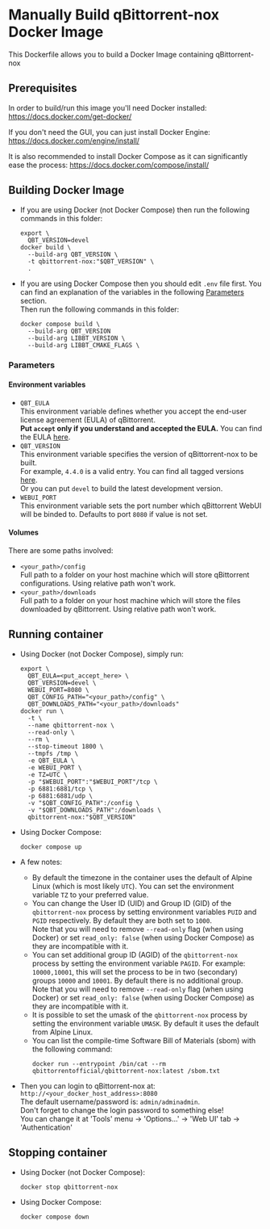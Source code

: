 # Manually Build qBittorrent-nox Docker Image

This Dockerfile allows you to build a Docker Image containing qBittorrent-nox

## Prerequisites

In order to build/run this image you'll need Docker installed: https://docs.docker.com/get-docker/

If you don't need the GUI, you can just install Docker Engine: https://docs.docker.com/engine/install/

It is also recommended to install Docker Compose as it can significantly ease the process: https://docs.docker.com/compose/install/

## Building Docker Image

-   If you are using Docker (not Docker Compose) then run the following commands in this folder:

    ```shell
    export \
      QBT_VERSION=devel
    docker build \
      --build-arg QBT_VERSION \
      -t qbittorrent-nox:"$QBT_VERSION" \
      .
    ```

-   If you are using Docker Compose then you should edit `.env` file first.
    You can find an explanation of the variables in the following [Parameters](#parameters) section. \
    Then run the following commands in this folder:
    ```shell
    docker compose build \
      --build-arg QBT_VERSION
      --build-arg LIBBT_VERSION \
      --build-arg LIBBT_CMAKE_FLAGS \
    ```

### Parameters

#### Environment variables

-   `QBT_EULA` \
    This environment variable defines whether you accept the end-user license agreement (EULA) of qBittorrent. \
    **Put `accept` only if you understand and accepted the EULA.** You can find
    the EULA [here](https://github.com/qbittorrent/qBittorrent/blob/56667e717b82c79433ecb8a5ff6cc2d7b315d773/src/app/main.cpp#L320-L323).
-   `QBT_VERSION` \
    This environment variable specifies the version of qBittorrent-nox to be built. \
    For example, `4.4.0` is a valid entry. You can find all tagged versions [here](https://github.com/qbittorrent/qBittorrent/tags). \
    Or you can put `devel` to build the latest development version.
-   `WEBUI_PORT` \
    This environment variable sets the port number which qBittorrent WebUI will be binded to.
    Defaults to port `8080` if value is not set.

#### Volumes

There are some paths involved:

-   `<your_path>/config` \
    Full path to a folder on your host machine which will store qBittorrent configurations.
    Using relative path won't work.
-   `<your_path>/downloads` \
    Full path to a folder on your host machine which will store the files downloaded by qBittorrent.
    Using relative path won't work.

## Running container

-   Using Docker (not Docker Compose), simply run:

    ```shell
    export \
      QBT_EULA=<put_accept_here> \
      QBT_VERSION=devel \
      WEBUI_PORT=8080 \
      QBT_CONFIG_PATH="<your_path>/config" \
      QBT_DOWNLOADS_PATH="<your_path>/downloads"
    docker run \
      -t \
      --name qbittorrent-nox \
      --read-only \
      --rm \
      --stop-timeout 1800 \
      --tmpfs /tmp \
      -e QBT_EULA \
      -e WEBUI_PORT \
      -e TZ=UTC \
      -p "$WEBUI_PORT":"$WEBUI_PORT"/tcp \
      -p 6881:6881/tcp \
      -p 6881:6881/udp \
      -v "$QBT_CONFIG_PATH":/config \
      -v "$QBT_DOWNLOADS_PATH":/downloads \
      qbittorrent-nox:"$QBT_VERSION"
    ```

-   Using Docker Compose:

    ```shell
    docker compose up
    ```

-   A few notes:

    -   By default the timezone in the container uses the default of Alpine Linux (which is most likely `UTC`).
        You can set the environment variable `TZ` to your preferred value.
    -   You can change the User ID (UID) and Group ID (GID) of the `qbittorrent-nox` process by setting
        environment variables `PUID` and `PGID` respectively. By default they are both set to `1000`. \
        Note that you will need to remove `--read-only` flag (when using Docker) or set
        `read_only: false` (when using Docker Compose) as they are incompatible with it.
    -   You can set additional group ID (AGID) of the `qbittorrent-nox` process by setting the
        environment variable `PAGID`. For example: `10000,10001`, this will set the process to be in
        two (secondary) groups `10000` and `10001`. By default there is no additional group. \
        Note that you will need to remove `--read-only` flag (when using Docker) or set
        `read_only: false` (when using Docker Compose) as they are incompatible with it.
    -   It is possible to set the umask of the `qbittorrent-nox` process by setting the
        environment variable `UMASK`. By default it uses the default from Alpine Linux.
    -   You can list the compile-time Software Bill of Materials (sbom) with the following command:
        ```shell
        docker run --entrypoint /bin/cat --rm qbittorrentofficial/qbittorrent-nox:latest /sbom.txt
        ```

-   Then you can login to qBittorrent-nox at: `http://<your_docker_host_address>:8080` \
    The default username/password is: `admin/adminadmin`. \
    Don't forget to change the login password to something else! \
    You can change it at 'Tools' menu -> 'Options...' -> 'Web UI' tab -> 'Authentication'

## Stopping container

-   Using Docker (not Docker Compose):

    ```shell
    docker stop qbittorrent-nox
    ```

-   Using Docker Compose:
    ```shell
    docker compose down
    ```
